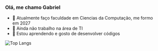 ### Olá, me chamo Gabriel 

- 👀 Atualmente faço faculdade em Ciencias da Computação, me formo em 2027
- 🌱 Ainda não trabalho na área de TI
- 💞️ Estou aprendendo e gosto de desenvolver códigos



![Top Langs](https://github-readme-stats.vercel.app/api/top-langs/?username=GabrielRoOl&layout=compact)
